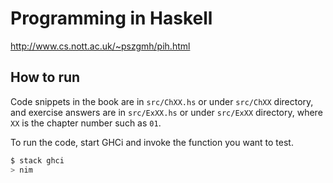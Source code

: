 # Programming in Haskell

http://www.cs.nott.ac.uk/~pszgmh/pih.html

## How to run

Code snippets in the book are in `src/ChXX.hs` or under `src/ChXX` directory,
and exercise answers are in `src/ExXX.hs` or under `src/ExXX` directory,
where `XX` is the chapter number such as `01`.

To run the code, start GHCi and invoke the function you want to test.

```sh
$ stack ghci
> nim
```
